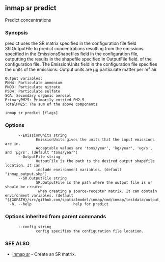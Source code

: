 ## inmap sr predict

Predict concentrations

### Synopsis


predict uses the SR matrix specified in the configuration file
field SR.OutputFile to predict concentrations resulting
from the emissions specified in the EmissionsShapefiles field in the configuration
file, outputting the results in the shapefile specified in OutputFile field.
of the configuration file. The EmissionUnits field in the configuration
file specifies the units of the emissions. Output units are μg particulate
matter per m³ air.

	Output variables:
	PNH4: Particulate ammonium
	PNO3: Particulate nitrate
	PSO4: Particulate sulfate
	SOA: Secondary organic aerosol
	PrimaryPM25: Primarily emitted PM2.5
	TotalPM25: The sum of the above components

```
inmap sr predict [flags]
```

### Options

```
      --EmissionUnits string   
              EmissionUnits gives the units that the input emissions are in.
              Acceptable values are 'tons/year', 'kg/year', 'ug/s', and 'μg/s'. (default "tons/year")
      --OutputFile string      
              OutputFile is the path to the desired output shapefile location. It can
              include environment variables. (default "inmap_output.shp")
      --SR.OutputFile string   
              SR.OutputFile is the path where the output file is or should be created
               when creating a source-receptor matrix. It can contain environment variables. (default "${GOPATH}/src/github.com/spatialmodel/inmap/cmd/inmap/testdata/output_${InMAPRunType}.shp")
  -h, --help                   help for predict
```

### Options inherited from parent commands

```
      --config string   
              config specifies the configuration file location.
```

### SEE ALSO
* [inmap sr](inmap_sr.md)	 - Create an SR matrix.

